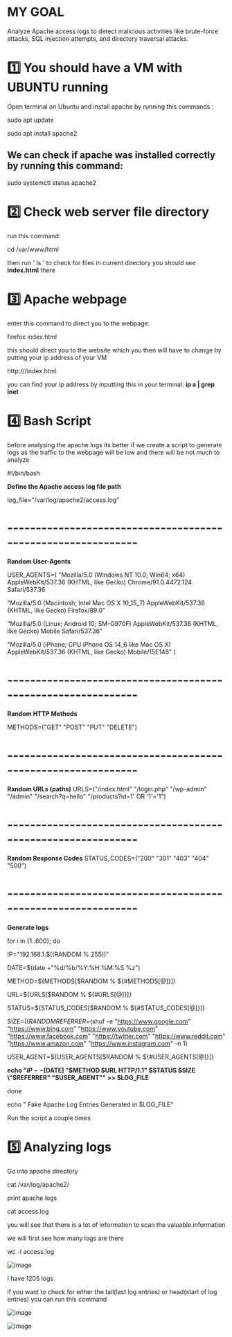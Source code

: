 # MY GOAL
Analyze Apache access logs to detect malicious activities like brute-force attacks, SQL injection attempts, and directory traversal attacks.

# 1️⃣ You should have a VM with UBUNTU running

Open terminal on Ubuntu and install apache by running this commands :

sudo apt update

sudo apt install apache2

<h2> We can check if apache was installed correctly by running this command: </h2> 
  
  sudo systemctl status apache2

  # 2️⃣ Check web server file directory

run this command:

cd /var/www/html

then run ' ls ' to check for files in current directory you should see **index.html** there

# 3️⃣ Apache webpage

enter this command to direct you to the webpage:

firefox index.html

this should direct you to the website which you then will have to change by putting your ip address of your VM

http://<IpAddress>/index.html

you can find your ip address by inputting this in your terminal: **ip a | grep inet**

# 4️⃣ Bash Script

before analysing the apache logs its better if we create a script to generate logs as the traffic to the webpage will be low and there will be not much to analyze

#!/bin/bash


 **Define the Apache access log file path**

 log_file="/var/log/apache2/access.log"
# -------------------------------------------------------------


**Random User-Agents**

USER_AGENTS=(
  "Mozilla/5.0 (Windows NT 10.0; Win64; x64) AppleWebKit/537.36 (KHTML, like Gecko) Chrome/91.0.4472.124 Safari/537.36
  
  "Mozilla/5.0 (Macintosh; Intel Mac OS X 10_15_7) AppleWebKit/537.36 (KHTML, like Gecko) Firefox/89.0"
  
  "Mozilla/5.0 (Linux; Android 10; SM-G970F) AppleWebKit/537.36 (KHTML, like Gecko) Mobile Safari/537.36"
  
  "Mozilla/5.0 (iPhone; CPU iPhone OS 14_6 like Mac OS X) AppleWebKit/537.36 (KHTML, like Gecko) Mobile/15E148"
)
# -------------------------------------------------------------
**Random HTTP Methods**

METHODS=("GET" "POST" "PUT" "DELETE")
# -------------------------------------------------------------
**Random URLs (paths)**
URLS=("/index.html" "/login.php" "/wp-admin" "/admin" "/search?q=hello" "/products?id=1' OR '1'='1")
# -------------------------------------------------------------
**Random Response Codes**
STATUS_CODES=("200" "301" "403" "404" "500")
# -------------------------------------------------------------
**Generate logs**

for i in {1..600}; do

  IP="192.168.1.$((RANDOM % 255))"
    
   DATE=$(date +"%d/%b/%Y:%H:%M:%S %z")
    
  METHOD=${METHODS[$RANDOM % ${#METHODS[@]}]}
    
  URL=${URLS[$RANDOM % ${#URLS[@]}]}
  
  STATUS=${STATUS_CODES[$RANDOM % ${#STATUS_CODES[@]}]}
    
  SIZE=$((RANDOM % 5000 + 100))
    REFERRER=$(shuf -e "https://www.google.com" "https://www.bing.com" "https://www.youtube.com" "https://www.facebook.com" "https://twitter.com" "https://www.reddit.com" "https://www.amazon.com" "https://www.instagram.com" -n 1)
    
  USER_AGENT=${USER_AGENTS[$RANDOM % ${#USER_AGENTS[@]}]}

   **echo "$IP - - [$DATE] \"$METHOD $URL HTTP/1.1\" $STATUS $SIZE \"$REFERRER\" \"$USER_AGENT\"" >> $LOG_FILE**
   
   done

echo " Fake Apache Log Entries Generated in $LOG_FILE"

Run the script a couple times
# 5️⃣ Analyzing logs

Go into apache directory 

cat /var/log/apache2/

print apache logs

cat access.log

you will see that there is a lot of information to scan the valuable information

we will first see how many logs are there

wc -l access.log

![image](https://github.com/user-attachments/assets/15e958a0-9467-4478-8f64-4d56086d1879)

I have 1205 logs

if you want to  check for either the tail(last log entries) or head(start of log entries) you can run this command

![image](https://github.com/user-attachments/assets/8a625f26-9df8-4adb-97f0-a226d35e1efa)

![image](https://github.com/user-attachments/assets/238a1116-b789-42a4-92cf-739a6b3f12f1)





